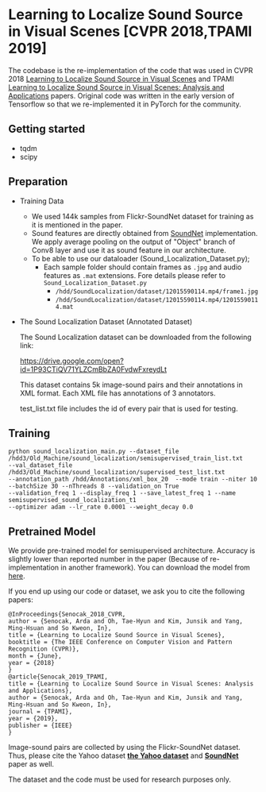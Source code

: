 # Learning to Localize Sound Source in Visual Scenes [CVPR 2018,TPAMI 2019]

The codebase is the re-implementation of the code that was used in  CVPR 2018 <a href="https://openaccess.thecvf.com/content_cvpr_2018/papers/Senocak_Learning_to_Localize_CVPR_2018_paper.pdf">Learning to Localize Sound Source in Visual Scenes</a> and TPAMI <a href="https://arxiv.org/abs/1911.09649">Learning to Localize Sound Source in Visual Scenes: Analysis and Applications</a> papers. Original code was written in the early version of Tensorflow so that we re-implemented it in PyTorch for the community.

## Getting started
- tqdm
- scipy

## Preparation

- Training Data

  - We used 144k samples from Flickr-SoundNet dataset for training as it is mentioned in the paper.
  - Sound features are directly obtained from <a href="https://github.com/cvondrick/soundnet">SoundNet</a> implementation. We apply average pooling on the output of "Object" branch of Conv8 layer and use it as sound feature in our architecture.
  - To be able to use our dataloader (Sound_Localization_Dataset.py);
    - Each sample folder should contain frames as `.jpg` and audio features as `.mat` extensions. Fore details please refer to `Sound_Localization_Dataset.py`
      - `/hdd/SoundLocalization/dataset/12015590114.mp4/frame1.jpg`
      - `/hdd/SoundLocalization/dataset/12015590114.mp4/12015590114.mat`

- The Sound Localization Dataset (Annotated Dataset)

    The Sound Localization dataset can be downloaded from the following link:

    https://drive.google.com/open?id=1P93CTiQV71YLZCmBbZA0FvdwFxreydLt

    This dataset contains 5k image-sound pairs and their annotations in XML format.
    Each XML file has annotations of 3 annotators.

    test_list.txt file includes the id of every pair that is used for testing.

## Training

```
python sound_localization_main.py --dataset_file /hdd3/Old_Machine/sound_localization/semisupervised_train_list.txt  
--val_dataset_file /hdd3/Old_Machine/sound_localization/supervised_test_list.txt 
--annotation_path /hdd/Annotations/xml_box_20  --mode train --niter 10 --batchSize 30 --nThreads 8 --validation_on True 
--validation_freq 1 --display_freq 1 --save_latest_freq 1 --name semisupervised_sound_localization_t1 
--optimizer adam --lr_rate 0.0001 --weight_decay 0.0
```
## Pretrained Model

We provide pre-trained model for semisupervised architecture. Accuracy is slightly lower than reported number in the paper (Because of re-implementation in another framework). You can download the model from <a href="https://drive.google.com/file/d/1JMD-LjHbfZ_yUy-l6tjbI46yYQfH8oS4/view?usp=sharing">here</a>.

If you end up using our code or dataset, we ask you to cite the following papers:

    @InProceedings{Senocak_2018_CVPR,
    author = {Senocak, Arda and Oh, Tae-Hyun and Kim, Junsik and Yang, Ming-Hsuan and So Kweon, In},
    title = {Learning to Localize Sound Source in Visual Scenes},
    booktitle = {The IEEE Conference on Computer Vision and Pattern Recognition (CVPR)},
    month = {June},
    year = {2018}
    }
    @article{Senocak_2019_TPAMI,
    title = {Learning to Localize Sound Source in Visual Scenes: Analysis and Applications},
    author = {Senocak, Arda and Oh, Tae-Hyun and Kim, Junsik and Yang, Ming-Hsuan and So Kweon, In},
    journal = {TPAMI},
    year = {2019},
    publisher = {IEEE}
    }


Image-sound pairs are collected by using the Flickr-SoundNet dataset. Thus, please cite the Yahoo dataset **[the Yahoo dataset](https://webscope.sandbox.yahoo.com/catalog.php?datatype=i&did=67&guccounter=1)** and **[SoundNet](http://projects.csail.mit.edu/soundnet/)** paper as well.

The dataset and the code must be used for research purposes only.
